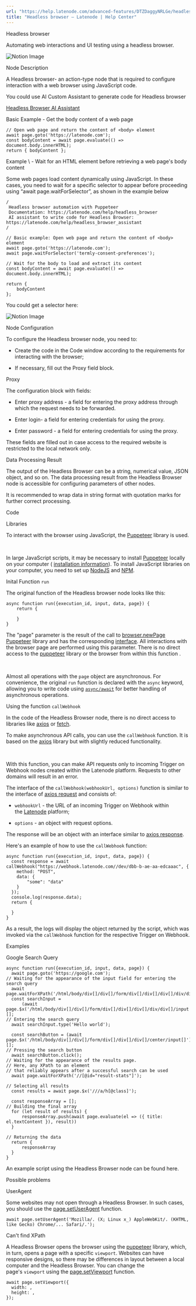 ```yaml
---
url: "https://help.latenode.com/advanced-features/DTZDaggyNRLGe/headless-browser/kEYxeVWpuDhdGVgNBu"
title: "Headless browser – Latenode | Help Center"
---
```


 Headless browser

Automating web interactions and UI testing using a headless browser.


![Notion Image](https://www.notion.so/image/https%A%F%Fprod-files-secure.s.us-west-.amazonaws.com%Ffbefde--fff--dca%Fcae--f--fabba%FUntitled.png?table=block&id=d-a-c-aeef-fddebd&cache=v)

 Node Description

A Headless browser\- an action-type node that is required to configure interaction with a web browser using JavaScript code.

 You could use AI Custom Assistant to generate code for Headless browser

 [Headless Browser AI Assistant](https://chatgpt.com/share/efcae-c---cfeebad)

 Basic Example - Get the body content of a web page

```
// Open web page and return the content of <body> element
await page.goto('https://latenode.com');
const bodyContent = await page.evaluate(() => document.body.innerHTML);
return { bodyContent };
```

 Example \ - Wait for an HTML element before retrieving a web page's body content

Some web pages load content dynamically using JavaScript. In these cases, you need to wait for a specific selector to appear before proceeding using “await page.waitForSelector”, as shown in the example below

```
/
 Headless browser automation with Puppeteer
 Documentation: https://latenode.com/help/headless_browser
 AI assistant to write code for Headless Browser: https://latenode.com/help/headless_browser_assistant
/

// Basic example: Open web page and return the content of <body> element
await page.goto('https://latenode.com');
await page.waitForSelector('termly-consent-preferences');

// Wait for the body to load and extract its content
const bodyContent = await page.evaluate(() => document.body.innerHTML);

return {
    bodyContent
};
```

You could get a selector here:

![Notion Image](https://www.notion.so/image/https%A%F%Fprod-files-secure.s.us-west-.amazonaws.com%Ffbefde--fff--dca%Fedfbd-e-c-abe-ddffecdff%FCleanShot_--_at_...png?table=block&id=d-a-c-ab-dfeedbdb&cache=v)

 Node Configuration

To configure the Headless browser node, you need to:

- Create the code in the Code window according to the requirements for interacting with the browser;

- If necessary, fill out the Proxy field block.

 Proxy

The configuration block with fields:

- Enter proxy address \- a field for entering the proxy address through which the request needs to be forwarded.

- Enter login\- a field for entering credentials for using the proxy.

- Enter password \- a field for entering credentials for using the proxy.

These fields are filled out in case access to the required website is restricted to the local network only.

 Data Processing Result

The output of the Headless Browser can be a string, numerical value, JSON object, and so on. The data processing result from the Headless Browser node is accessible for configuring parameters of other nodes.



It is recommended to wrap data in string format with quotation marks for further correct processing.

 Code

 Libraries

To interact with the browser using JavaScript, the [Puppeteer](https://pptr.dev/) library is used.

️

In large JavaScript scripts, it may be necessary to install [Puppeteer](https://pptr.dev/) locally on your computer ( [installation information](https://pptr.dev/installation)). To install JavaScript libraries on your computer, you need to set up [NodeJS](https://nodejs.org/) and [NPM](https://www.npmjs.com/).

 Inital Function `run`

The original function of the Headless browser node looks like this:

```
async function run({execution_id, input, data, page}) {
    return {

    }
}
```

The "page" parameter is the result of the call to [browser.newPage](https://pptr.dev/api/puppeteer.browsercontext.newpage/) [Puppeteer](https://pptr.dev/) library and has the corresponding [interface](https://pptr.dev/api/puppeteer.page/). All interactions with the browser page are performed using this parameter. There is no direct access to the [puppeteer](https://pptr.dev/) library or the browser from within this function .

️

Almost all operations with the `page` object are asynchronous. For convenience, the original `run` function is declared with the `async` keyword, allowing you to write code using [`async/await`](https://learn.javascript.ru/async-await) for better handling of asynchronous operations.

 Using the function `callWebhook`

In the code of the Headless Browser node, there is no direct access to libraries like [axios](https://axios-http.com/) or [fetch](https://learn.javascript.ru/fetch).

To make asynchronous API calls, you can use the `callWebhook` function. It is based on the [axios](https://axios-http.com/) library but with slightly reduced functionality.

️

With this function, you can make API requests only to incoming Trigger on Webhook nodes created within the Latenode platform. Requests to other domains will result in an error.

The interface of the `callWebhook(webhookUrl, options)` function is similar to the interface of [axios request](https://axios-http.com/docs/req_config) and consists of:

- `webhookUrl` \- the URL of an incoming Trigger on Webhook within the [Latenode](https://app.latenode.com/) platform;

- `options` \- an object with request options.

The response will be an object with an interface similar to [axios response](https://axios-http.com/docs/res_schema).

Here's an example of how to use the `callWebhook` function:

```
async function run({execution_id, input, data, page}) {
  const response = await callWebhook("https://webhook.latenode.com//dev/dbb-b-ae-aa-edcaaac", {
    method: "POST",
    data: {
        "some": "data"
    }
  });
  console.log(response.data);
  return {

  }
}
```

As a result, the logs will display the object returned by the script, which was invoked via the `callWebhook` function for the respective Trigger on Webhook.

 Examples

 Google Search Query

```
async function run({execution_id, input, data, page}) {
  await page.goto('https://google.com');
// Waiting for the appearance of the input field for entering the search query
  await page.waitForXPath('/html/body/div[]/div[]/form/div[]/div[]/div[]/div/div[]/input');
  const searchInput =
      (await page.$x('/html/body/div[]/div[]/form/div[]/div[]/div[]/div/div[]/input'))[];
// Entering the search query
  await searchInput.type('Hello world');

  const searchButton = (await page.$x('/html/body/div[]/div[]/form/div[]/div[]/div[]/center/input[]'))[];
// Pressing the search button
  await searchButton.click();
// Waiting for the appearance of the results page.
// Here, any XPath to an element
// that reliably appears after a successful search can be used
  await page.waitForXPath('//[@id="result-stats"]');

// Selecting all results
  const results = await page.$x('///a/h[@class]');

  const responseArray = [];
// Building the final array
  for (let result of results) {
      responseArray.push(await page.evaluate(el => ({ title: el.textContent }), result))
  }

// Returning the data
  return {
      responseArray
  }
}
```



An example script using the Headless Browser node can be found here.

 Possible problems

 UserAgent

Some websites may not open through a Headless Browser. In such cases, you should use the [page.setUserAgent](https://pptr.dev/api/puppeteer.page.setuseragent/) function.

```
await page.setUserAgent('Mozilla/. (X; Linux x_) AppleWebKit/. (KHTML, like Gecko) Chrome/... Safari/.');
```

 Can't find XPath

A Headless Browser opens the browser using the [puppeteer](https://pptr.dev/) library, which, in turn, opens a page with a specific `viewport`. Websites can have responsive designs, so there may be differences in layout between a local computer and the Headless Browser. You can change the page's `viewport` using the [page.setViewport](https://pptr.dev/api/puppeteer.page.setviewport/) function.

```
await page.setViewport({
  width: ,
  height: ,
});
```